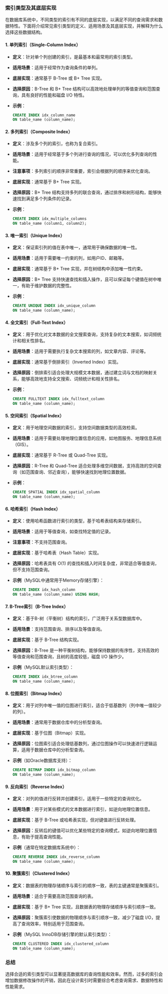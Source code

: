 ### 索引类型及其底层实现

在数据库系统中，不同类型的索引有不同的底层实现，以满足不同的查询需求和数据特性。下面将介绍常见索引类型的定义、适用场景及其底层实现，并解释为什么选择这些数据结构。

#### 1. **单列索引（Single-Column Index）**

- **定义**：针对单个列创建的索引，是最基本和最常用的索引类型。
- **适用场景**：适用于经常作为查询条件的单列。
- **底层实现**：通常基于 B-Tree 或 B+ Tree 实现。
- **选择原因**：B-Tree 和 B+ Tree 结构可以高效地处理单列的等值查询和范围查询，具有良好的性能和磁盘 I/O 特性。
- **示例**：

  ```sql
  CREATE INDEX idx_column_name
  ON table_name (column_name);
  ```

#### 2. **多列索引（Composite Index）**

- **定义**：涉及多个列的索引，也称为复合索引。
- **适用场景**：适用于经常基于多个列进行查询的情况，可以优化多列查询的性能。
- **注意事项**：多列索引的顺序非常重要，索引会根据列的顺序来优化查询。
- **底层实现**：通常基于 B+ Tree 实现。
- **选择原因**：B+ Tree 结构支持多列的联合查询，通过排序和树形结构，能够快速找到满足多个列条件的记录。
- **示例**：

  ```sql
  CREATE INDEX idx_multiple_columns
  ON table_name (column1, column2);
  ```

#### 3. **唯一索引（Unique Index）**

- **定义**：保证索引列的值在表中唯一，通常用于确保数据的唯一性。
- **适用场景**：适用于需要唯一约束的列，如用户ID、邮箱等。
- **底层实现**：通常基于 B+ Tree 实现，并在树结构中添加唯一性约束。
- **选择原因**：B+ Tree 支持快速查找和插入操作，且可以保证每个键值在树中唯一，有助于维护数据的完整性。
- **示例**：

  ```sql
  CREATE UNIQUE INDEX idx_unique_column
  ON table_name (column_name);
  ```

#### 4. **全文索引（Full-Text Index）**

- **定义**：用于优化对文本数据的全文搜索查询，支持复杂的文本搜索，如词频统计和相关性排名。
- **适用场景**：适用于需要执行复杂文本搜索的列，如文章内容、评论等。
- **底层实现**：通常基于倒排索引（Inverted Index）实现。
- **选择原因**：倒排索引适合处理大规模文本数据，通过建立词与文档的映射关系，能够高效地支持全文搜索、词频统计和相关性排名。
- **示例**：

  ```sql
  CREATE FULLTEXT INDEX idx_fulltext_column
  ON table_name (column_name);
  ```

#### 5. **空间索引（Spatial Index）**

- **定义**：用于地理空间数据的索引，支持空间数据类型的高效检索。
- **适用场景**：适用于需要处理地理位置信息的应用，如地图服务、地理信息系统（GIS）。
- **底层实现**：通常基于 R-Tree 或 Quad-Tree 实现。
- **选择原因**：R-Tree 和 Quad-Tree 适合处理多维空间数据，支持高效的空间查询（如范围查询、邻近查询），能够快速找到地理位置数据。
- **示例**：

  ```sql
  CREATE SPATIAL INDEX idx_spatial_column
  ON table_name (column_name);
  ```

#### 6. **哈希索引（Hash Index）**

- **定义**：使用哈希函数进行索引的类型，基于哈希表结构来存储索引。
- **适用场景**：适用于等值查询，如查找特定值的记录。
- **注意事项**：不支持范围查询。
- **底层实现**：基于哈希表（Hash Table）实现。
- **选择原因**：哈希表具有 O(1) 的查找和插入时间复杂度，非常适合等值查询，但不支持范围查询。
- **示例**（MySQL中通常用于Memory存储引擎）：

  ```sql
  CREATE INDEX idx_hash_column
  ON table_name (column_name) USING HASH;
  ```

#### 7. **B-Tree索引（B-Tree Index）**

- **定义**：基于B-树（平衡树）结构的索引，广泛用于关系型数据库中。
- **适用场景**：支持范围查询、排序以及等值查询。
- **底层实现**：基于 B-Tree 结构实现。
- **选择原因**：B-Tree 是一种平衡树结构，能够保持数据的有序性，支持高效的等值查询和范围查询，且树的高度较低，磁盘 I/O 操作少。
- **示例**（MySQL默认索引类型）：

  ```sql
  CREATE INDEX idx_btree_column
  ON table_name (column_name);
  ```

#### 8. **位图索引（Bitmap Index）**

- **定义**：用于对列中唯一值的位图进行索引，适合于低基数列（列中唯一值较少的列）。
- **适用场景**：通常用于数据仓库中的分析型查询。
- **底层实现**：基于位图（Bitmap）实现。
- **选择原因**：位图索引适合处理低基数列，通过位图操作可以快速进行逻辑运算，适用于数据仓库中的分析型查询。
- **示例**（如Oracle数据库支持）：

  ```sql
  CREATE BITMAP INDEX idx_bitmap_column
  ON table_name (column_name);
  ```

#### 9. **反向索引（Reverse Index）**

- **定义**：对列的值进行反转并创建索引，适用于一些特定的查询优化。
- **适用场景**：用于对某些模式的文本数据进行索引，如逆向地理位置信息。
- **底层实现**：基于 B-Tree 或哈希表实现，但对键值进行反转处理。
- **选择原因**：反转后的键值可以优化某些特定的查询模式，如逆向地理位置信息，有助于提高查询性能。
- **示例**（通常在特定数据库系统中）：

  ```sql
  CREATE REVERSE INDEX idx_reverse_column
  ON table_name (column_name);
  ```

#### 10. **聚簇索引（Clustered Index）**

- **定义**：数据表的物理存储顺序与索引的顺序一致，表的主键通常是聚簇索引。
- **适用场景**：适合于需要高效范围查询的表。
- **底层实现**：基于 B+ Tree 实现，且数据表的物理存储顺序与索引顺序一致。
- **选择原因**：聚簇索引使数据的物理顺序与索引顺序一致，减少了磁盘 I/O，提高了查询效率，特别适用于范围查询。
- **示例**（MySQL InnoDB存储引擎的默认索引类型）：

  ```sql
  CREATE CLUSTERED INDEX idx_clustered_column
  ON table_name (column_name);
  ```

### 总结

选择合适的索引类型可以显著提高数据库的查询性能和效率。然而，过多的索引会增加数据修改操作的开销，因此在设计索引时需要综合考虑查询需求、数据特性和性能需求。